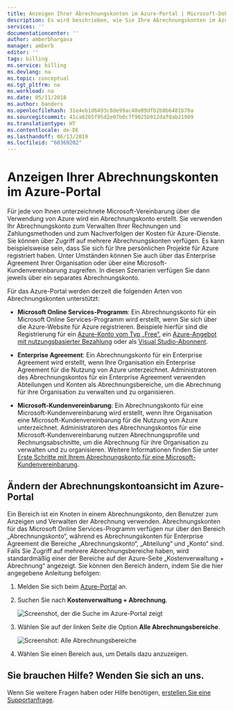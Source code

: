 ```yaml
---
title: Anzeigen Ihrer Abrechnungskonten im Azure-Portal | Microsoft-Dokumentation
description: Es wird beschrieben, wie Sie Ihre Abrechnungskonten im Azure-Portal anzeigen.
services: ''
documentationcenter: ''
author: amberbhargava
manager: amberb
editor: ''
tags: billing
ms.service: billing
ms.devlang: na
ms.topic: conceptual
ms.tgt_pltfrm: na
ms.workload: na
ms.date: 05/11/2018
ms.author: banders
ms.openlocfilehash: 31e4eb1d6493c8de99ac48e09dfb2b8b6481b70a
ms.sourcegitcommit: 41ca82b5f95d2e07b0c7f9025b912daf0ab21909
ms.translationtype: HT
ms.contentlocale: de-DE
ms.lasthandoff: 06/13/2019
ms.locfileid: "60369202"
---
```

# <a name="view-your-billing-accounts-in-azure-portal"></a>Anzeigen Ihrer Abrechnungskonten im Azure-Portal  

Für jede von Ihnen unterzeichnete Microsoft-Vereinbarung über die Verwendung von Azure wird ein Abrechnungskonto erstellt. Sie verwenden Ihr Abrechnungskonto zum Verwalten Ihrer Rechnungen und Zahlungsmethoden und zum Nachverfolgen der Kosten für Azure-Dienste. Sie können über Zugriff auf mehrere Abrechnungskonten verfügen. Es kann beispielsweise sein, dass Sie sich für Ihre persönlichen Projekte für Azure registriert haben. Unter Umständen können Sie auch über das Enterprise Agreement Ihrer Organisation oder über eine Microsoft-Kundenvereinbarung zugreifen. In diesen Szenarien verfügen Sie dann jeweils über ein separates Abrechnungskonto.

Für das Azure-Portal werden derzeit die folgenden Arten von Abrechnungskonten unterstützt:

- **Microsoft Online Services-Programm**: Ein Abrechnungskonto für ein Microsoft Online Services-Programm wird erstellt, wenn Sie sich über die Azure-Website für Azure registrieren. Beispiele hierfür sind die Registrierung für ein [Azure-Konto vom Typ „Free“](https://azure.microsoft.com/offers/ms-azr-0044p/), ein [Azure-Angebot mit nutzungsbasierter Bezahlung](https://azure.microsoft.com/offers/ms-azr-0003p/) oder als [Visual Studio-Abonnent](https://azure.microsoft.com/pricing/member-offers/credit-for-visual-studio-subscribers/).

- **Enterprise Agreement**: Ein Abrechnungskonto für ein Enterprise Agreement wird erstellt, wenn Ihre Organisation ein Enterprise Agreement für die Nutzung von Azure unterzeichnet. Administratoren des Abrechnungskontos für ein Enterprise Agreement verwenden Abteilungen und Konten als Abrechnungsbereiche, um die Abrechnung für ihre Organisation zu verwalten und zu organisieren.

- **Microsoft-Kundenvereinbarung**: Ein Abrechnungskonto für eine Microsoft-Kundenvereinbarung wird erstellt, wenn Ihre Organisation eine Microsoft-Kundenvereinbarung für die Nutzung von Azure unterzeichnet. Administratoren des Abrechnungskontos für eine Microsoft-Kundenvereinbarung nutzen Abrechnungsprofile und Rechnungsabschnitte, um die Abrechnung für ihre Organisation zu verwalten und zu organisieren. Weitere Informationen finden Sie unter [Erste Schritte mit Ihrem Abrechnungskonto für eine Microsoft-Kundenvereinbarung](billing-mca-overview.md).

## <a name="change-billing-account-view-in-the-azure-portal"></a>Ändern der Abrechnungskontoansicht im Azure-Portal

Ein Bereich ist ein Knoten in einem Abrechnungskonto, den Benutzer zum Anzeigen und Verwalten der Abrechnung verwenden. Abrechnungskonten für das Microsoft Online Services-Programm verfügen nur über den Bereich „Abrechnungskonto“, während es Abrechnungskonten für Enterprise Agreement die Bereiche „Abrechnungskonto“, „Abteilung“ und „Konto“ sind. Falls Sie Zugriff auf mehrere Abrechnungsbereiche haben, wird standardmäßig einer der Bereiche auf der Azure-Seite „Kostenverwaltung + Abrechnung“ angezeigt. Sie können den Bereich ändern, indem Sie die hier angegebene Anleitung befolgen:

1. Melden Sie sich beim [Azure-Portal](https://portal.azure.com) an.

2. Suchen Sie nach **Kostenverwaltung + Abrechnung**.

   ![Screenshot, der die Suche im Azure-Portal zeigt](./media/billing-view-all-accounts/billing-search-cost-management-billing.png)

3. Wählen Sie auf der linken Seite die Option **Alle Abrechnungsbereiche**.

   ![Screenshot: Alle Abrechnungsbereiche](./media/billing-view-all-accounts/billing-list-of-accounts.png)

4. Wählen Sie einen Bereich aus, um Details dazu anzuzeigen.

## <a name="need-help-contact-us"></a>Sie brauchen Hilfe? Wenden Sie sich an uns.

Wenn Sie weitere Fragen haben oder Hilfe benötigen, [erstellen Sie eine Supportanfrage](https://go.microsoft.com/fwlink/?linkid=2083458).
